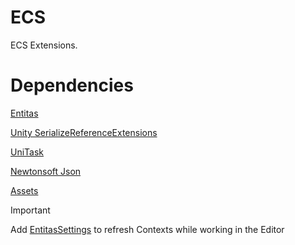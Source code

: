 # ECS
ECS Extensions.

# Dependencies
[Entitas](https://github.com/sschmid/Entitas)

[Unity SerializeReferenceExtensions](https://github.com/mackysoft/Unity-SerializeReferenceExtensions)

[UniTask](https://github.com/Cysharp/UniTask?path=src/UniTask/Assets/Plugins/UniTask)

[Newtonsoft Json](https://docs.unity3d.com/Packages/com.unity.nuget.newtonsoft-json@latest)

[Assets](https://github.com/CukuHub/Assets.git)

> [!IMPORTANT]
> Add [EntitasSettings](https://github.com/CukuPackages/EntitasSettings) to refresh Contexts while working in the Editor
